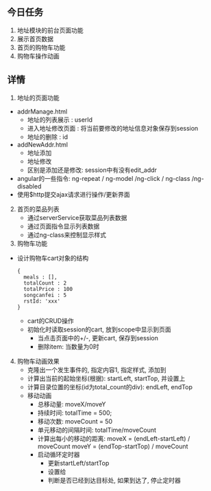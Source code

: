 ## 今日任务
1. 地址模块的前台页面功能
2. 展示首页数据
3. 首页的购物车功能
4. 购物车操作动画

## 详情
1. 地址的页面功能	
  * addrManage.html
    * 地址的列表展示 : userId
    * 进入地址修改页面 : 将当前要修改的地址信息对象保存到session
    * 地址的删除 : id
  * addNewAddr.html
    * 地址添加
    * 地址修改
    * 区别是添加还是修改: session中有没有edit_addr
  * angular的一些指令: ng-repeat / ng-model /ng-click / ng-class /ng-disabled
  * 使用$http提交ajax请求进行操作/更新界面
2. 首页的菜品列表
    * 通过serverService获取菜品列表数据
    * 通过页面指令显示列表数据
    * 通过ng-class来控制显示样式
3. 购物车功能
  * 设计购物车cart对象的结构
    ```
    {
      meals : [],
      totalCount : 2
      totalPrice : 100
      songcanfei : 5
      rstId: 'xxx'
    }
    ```
	* cart的CRUD操作
    * 初始化时读取session的cart, 放到scope中显示到页面
		* 当点击页面中的+/-, 更新cart, 保存到session
		* 删除item: 当数量为0时
4. 购物车动画效果
    * 克隆出一个发生事件的<a>, 指定内容1, 指定样式, 添加到<body>
    * 计算出当前的起始坐标(根据<a>): startLeft, startTop, 并设置上
    * 计算目录位置的坐标(id为total_count的div): endLeft, endTop
    * 移动动画
        * 总移动量: moveX/moveY
        * 持续时间: totalTime = 500;
        * 移动次数: moveCount = 50
        * 单元移动的间隔时间: totalTime/moveCount
        * 计算出每小的移动的距离: 
            moveX = (endLeft-startLeft) / moveCount
            moveY = (endTop-startTop) / moveCount
        * 启动循环定时器
            * 更新startLeft/startTop
            * 设置给<a>
            * 判断是否已经到达目标处, 如果到达了, 停止定时器